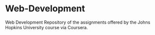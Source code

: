# Web-Development
Web Development Repository of the assignments offered by the Johns Hopkins University course via Coursera.
